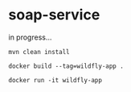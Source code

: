 # soap-service

in progress...

`mvn clean install`

`docker build --tag=wildfly-app .`

`docker run -it wildfly-app`
